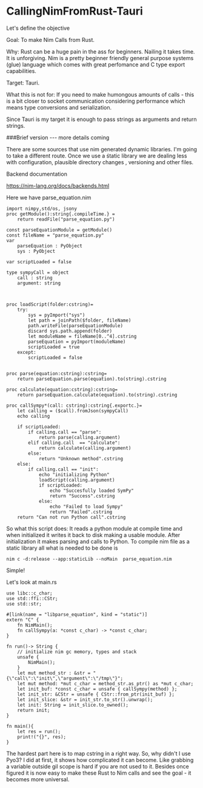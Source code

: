 # CallingNimFromRust-Tauri
Let's define the objective

Goal: To make Nim Calls from Rust.

Why: Rust can be a huge pain in the ass for beginners. Nailing it takes time. It is unforgiving. Nim is a pretty beginner friendly general purpose systems (glue) language which comes with great perfomance and C type export capabilities.

Target: Tauri.

What this is not for: If you need to make humongous amounts of calls - this is a bit closer to socket communication considering performance which means type conversions and serialization.


Since  Tauri is my target it is enough to pass strings as arguments and return strings.


###Brief version --- more details coming


There are some sources that use nim generated dynamic libraries. I'm going to take a different route. Once we use a śtatic library we are dealing less with configuration, plausible directory changes , versioning and  other files.


Backend documentation

https://nim-lang.org/docs/backends.html

Here we have parse_equation.nim
```
import nimpy,std/os, jsony
proc getModule():string{.compileTime.} =
    return readFile("parse_equation.py")

const parseEquationModule = getModule()
const fileName = "parse_equation.py"
var 
    parseEquation : PyObject
    sys : PyObject

var scriptLoaded = false

type sympyCall = object 
    call : string
    argument: string
        


proc loadScript(folder:cstring)=
    try:
        sys = pyImport("sys")
        let path = joinPath($folder, fileName)
        path.writeFile(parseEquationModule)
        discard sys.path.append(folder)
        let moduleName = fileName[0..^4].cstring
        parseEquation = pyImport(moduleName)
        scriptLoaded = true
    except:
        scriptLoaded = false


proc parse(equation:cstring):cstring=
    return parseEquation.parse(equation).to(string).cstring

proc calculate(equation:cstring):cstring=
    return parseEquation.calculate(equation).to(string).cstring

proc callSympy*(call: cstring):cstring{.exportc.}=
    let calling = ($call).fromJson(sympyCall)
    echo calling
            
    if scriptLoaded:
        if calling.call == "parse":
            return parse(calling.argument)
        elif calling.call  == "calculate":
            return calculate(calling.argument)
        else:
            return "Unknown method".cstring
    else:
        if calling.call == "init":
            echo "initializing Python"
            loadScript(calling.argument)
            if scriptLoaded:
                echo "Succesfully loaded SymPy"
                return "Success".cstring
            else:
                echo "Failed to load Sympy"
                return "Failed".cstring
    return "Can not run Python call".cstring
```
So what this script does: It reads a python module at compile time and when initialized it writes it back to disk making a usable module. After initialization it makes parsing and  calls to Python.
To compile nim file as a static library all what is needed to be done is

```
nim c -d:release --app:staticLib --noMain  parse_equation.nim
```

Simple!


Let's look at main.rs
```
use libc::c_char;
use std::ffi::CStr;
use std::str;

#[link(name = "libparse_equation", kind = "static")]
extern "C" {
    fn NimMain();
    fn callSympy(a: *const c_char) -> *const c_char;
}

fn run()-> String {
    // initialize nim gc memory, types and stack
    unsafe {
        NimMain();
    }
    let mut method_str : &str = "{\"call\":\"init\",\"argument\":\"/tmp\"}";
    let mut method: *mut c_char = method_str.as_ptr() as *mut c_char;
    let init_buf: *const c_char = unsafe { callSympy(method) };
    let init_str: &CStr = unsafe { CStr::from_ptr(init_buf) };
    let init_slice: &str = init_str.to_str().unwrap();
    let init: String = init_slice.to_owned(); 
    return init;
}

fn main(){
    let res = run();
    print!("{}", res);
}
````
The hardest part here is to map cstring in a right way.
So, why didn't I use Pyo3? I did at first, it shows how complicated it can become. Like grabbing a variable outside gil scope is hard if you are not used to it. Besides once figured it is now easy to make these Rust to Nim calls and see the goal - it becomes more universal.
